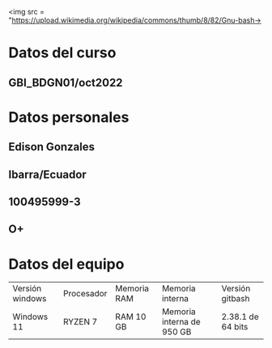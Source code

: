 <img src = "https://upload.wikimedia.org/wikipedia/commons/thumb/8/82/Gnu-bash->
# Datos del curso

## GBI_BDGN01/oct2022

# Datos personales

## Edison Gonzales
## Ibarra/Ecuador
## 100495999-3
## O+

# Datos del equipo
<table>
<tr>
<td>Versión windows</td>
<td>Procesador</td>
<td>Memoria RAM</td>
<td>Memoria interna</td>
<td> Versión gitbash</td></tr>
<td>Windows 11</td>
<td>RYZEN 7</td>
<td>RAM 10 GB</td>
<td>Memoria interna de 950 GB</td>
<td>2.38.1 de 64 bits</td>
</tr>
</table>


